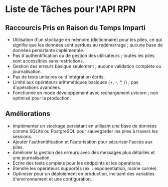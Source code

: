 # Liste de Tâches pour l'API RPN

## Raccourcis Pris en Raison du Temps Imparti
- Utilisation d'un stockage en mémoire (dictionnaire) pour les piles, ce qui signifie que les données sont perdues au redémarrage ; aucune base de données persistante implémentée.
- Pas d'authentification ou de gestion des utilisateurs ; toutes les piles sont accessibles sans restrictions.
- Gestion des erreurs basique seulement ; aucune validation complète ou journalisation.
- Pas de tests unitaires ou d'intégration écrits.
- Limité aux opérateurs arithmétiques basiques (+, -, *, /) ; pas d'opérations avancées.
- Fonctionne en mode développement avec rechargement uvicorn ; non optimisé pour la production.

## Améliorations
- Implémenter un stockage persistant en utilisant une base de données comme SQLite ou PostgreSQL pour sauvegarder les piles à travers les sessions.
- Ajouter l'authentification et l'autorisation pour sécuriser l'accès aux piles.
- Améliorer la gestion des erreurs avec des messages plus détaillés et une journalisation.
- Écrire des tests complets pour les endpoints et les opérations.
- Étendre les opérateurs supportés (ex. : exponentiation, racine carrée).
- Optimiser pour un déploiement en production, incluant des variables d'environnement et une configuration.

